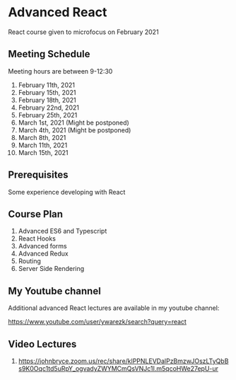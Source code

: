 # Advanced React

React course given to microfocus on February 2021

## Meeting Schedule 

Meeting hours are between 9-12:30

1. February 11th, 2021
2. February 15th, 2021
3. February 18th, 2021
4. February 22nd, 2021
5. February 25th, 2021
6. March 1st, 2021 (Might be postponed)
7. March 4th, 2021 (Might be postponed)
8. March 8th, 2021 
9. March 11th, 2021 
10. March 15th, 2021 

## Prerequisites

Some experience developing with React

## Course Plan

1. Advanced ES6 and Typescript
2. React Hooks
3. Advanced forms
4. Advanced Redux
5. Routing
6. Server Side Rendering

## My Youtube channel

Additional advanced React lectures are available in my youtube channel:

https://www.youtube.com/user/ywarezk/search?query=react

## Video Lectures

1. https://johnbryce.zoom.us/rec/share/klPPNLEVDalPzBmzwJOszLTyQbBs9K0Oqc1td5uRpY_ogvadyZWYMCmQsVNJc1I.m5qcoHWe27epU-ur